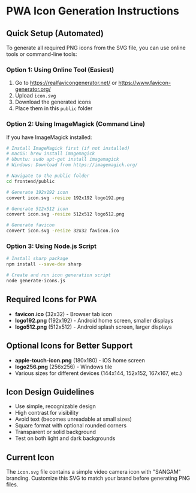 # PWA Icon Generation Instructions

## Quick Setup (Automated)

To generate all required PNG icons from the SVG file, you can use online tools or command-line tools:

### Option 1: Using Online Tool (Easiest)
1. Go to https://realfavicongenerator.net/ or https://www.favicon-generator.org/
2. Upload `icon.svg`
3. Download the generated icons
4. Place them in this `public` folder

### Option 2: Using ImageMagick (Command Line)
If you have ImageMagick installed:

```bash
# Install ImageMagick first (if not installed)
# macOS: brew install imagemagick
# Ubuntu: sudo apt-get install imagemagick
# Windows: Download from https://imagemagick.org/

# Navigate to the public folder
cd frontend/public

# Generate 192x192 icon
convert icon.svg -resize 192x192 logo192.png

# Generate 512x512 icon
convert icon.svg -resize 512x512 logo512.png

# Generate favicon
convert icon.svg -resize 32x32 favicon.ico
```

### Option 3: Using Node.js Script
```bash
# Install sharp package
npm install --save-dev sharp

# Create and run icon generation script
node generate-icons.js
```

## Required Icons for PWA

- **favicon.ico** (32x32) - Browser tab icon
- **logo192.png** (192x192) - Android home screen, smaller displays
- **logo512.png** (512x512) - Android splash screen, larger displays

## Optional Icons for Better Support

- **apple-touch-icon.png** (180x180) - iOS home screen
- **logo256.png** (256x256) - Windows tile
- Various sizes for different devices (144x144, 152x152, 167x167, etc.)

## Icon Design Guidelines

- Use simple, recognizable design
- High contrast for visibility
- Avoid text (becomes unreadable at small sizes)
- Square format with optional rounded corners
- Transparent or solid background
- Test on both light and dark backgrounds

## Current Icon

The `icon.svg` file contains a simple video camera icon with "SANGAM" branding.
Customize this SVG to match your brand before generating PNG files.
